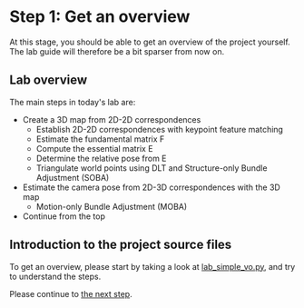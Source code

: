 # Step 1: Get an overview
At this stage, you should be able to get an overview of the project yourself.
The lab guide will therefore be a bit sparser from now on.

## Lab overview
The main steps in today's lab are:
- Create a 3D map from 2D-2D correspondences
  - Establish 2D-2D correspondences with keypoint feature matching
  - Estimate the fundamental matrix F
  - Compute the essential matrix E
  - Determine the relative pose from E
  - Triangulate world points using DLT and Structure-only Bundle Adjustment (SOBA)
- Estimate the camera pose from 2D-3D correspondences with the 3D map
  - Motion-only Bundle Adjustment (MOBA)
- Continue from the top

## Introduction to the project source files
To get an overview, please start by taking a look at [lab_simple_vo.py](../lab_simple_vo.py), and try to understand the steps.

Please continue to [the next step](2-calibrate-the-camera.md).